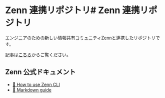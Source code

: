 # Zenn 連携リポジトリ# Zenn 連携リポジトリ

エンジニアのための新しい情報共有コミュニティ[Zenn](https://zenn.dev/)と連携したリポジトリです。

記事は[こちら](https://zenn.dev/taichifukumoto)からご覧ください。

## Zenn 公式ドキュメント

- [📘 How to use Zenn CLI](https://zenn.dev/zenn/articles/zenn-cli-guide)
- [📘 Markdown guide](https://zenn.dev/zenn/articles/markdown-guide)
